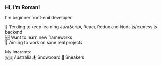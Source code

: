 ### Hi, I'm Roman!
I'm beginner front-end developer.  

📖 Tending to keep learning JavaScript, React, Redux and Node.js/express.js backend  
🆕 Want to learn new frameworks  
🎯 Aiming to work on sone real projects

My interests:  
🇦🇺 Australia
🏂 Snowboard
👟 Sneakers
